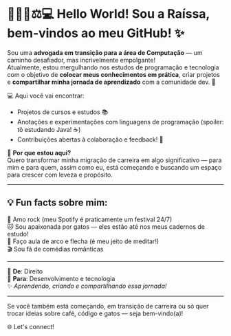 
# 👩🏼‍💻⚖️💻 Hello World! Sou a Raíssa, bem-vindos ao meu GitHub! ✨

Sou uma **advogada em transição para a área de Computação** — um caminho desafiador, mas incrivelmente empolgante!  
Atualmente, estou mergulhando nos estudos de programação e tecnologia com o objetivo de **colocar meus conhecimentos em prática**, criar projetos e **compartilhar minha jornada de aprendizado** com a comunidade dev. 🚀

💻 Aqui você vai encontrar:
- Projetos de cursos e estudos 📚  
- Anotações e experimentações com linguagens de programação (spoiler: tô estudando Java! ☕)  
- Contribuições abertas à colaboração e feedback! 🤝

🎯 **Por que estou aqui?**  
Quero transformar minha migração de carreira em algo significativo — para mim e para quem, assim como eu, está começando e buscando um espaço para crescer com leveza e propósito.

---

## 💡 Fun facts sobre mim:
🎸 Amo rock (meu Spotify é praticamente um festival 24/7)  
🐱 Sou apaixonada por gatos — eles estão até nos meus cadernos de estudo!  
🏹 Faço aula de arco e flecha (é meu jeito de meditar!)  
🎬 Sou fã de comédias românticas 

---

📍 **De**: Direito  
🚀 **Para**: Desenvolvimento e tecnologia  
✨ *Aprendendo, criando e compartilhando essa jornada!*

---

Se você também está começando, em transição de carreira ou só quer trocar ideias sobre café, código e gatos — seja bem-vindo(a)!

🌐 Let's connect!

<!---
RaissaAbreu/RaissaAbreu is a ✨ special ✨ repository because its `README.md` (this file) appears on your GitHub profile.
You can click the Preview link to take a look at your changes.
--->
